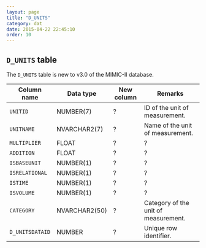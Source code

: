 ```yaml
---
layout: page
title: "D_UNITS"
category: dat
date: 2015-04-22 22:45:10
order: 10
---
```


## ```D_UNITS``` table

The ```D_UNITS``` table is new to v3.0 of the MIMIC-II database.

Column name | Data type | New column | Remarks
--- | --- | --- | ---
```UNITID``` | NUMBER(7) | ?  | ID of the unit of measurement.
```UNITNAME``` | NVARCHAR2(7) | ?  | Name of the unit of measurement.
```MULTIPLIER``` | FLOAT | ?  | ?
```ADDITION``` | FLOAT | ?  | ?
```ISBASEUNIT``` | NUMBER(1) | ?  | ?
```ISRELATIONAL``` | NUMBER(1) | ?  | ?
```ISTIME``` | NUMBER(1) | ?  | ?
```ISVOLUME``` | NUMBER(1) | ?  | ?
```CATEGORY``` | NVARCHAR2(50) | ?  | Category of the unit of measurement.
```D_UNITSDATAID``` | NUMBER | ?  | Unique row identifier.

